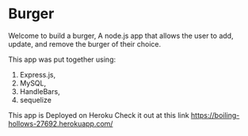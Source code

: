 # Burger

Welcome to build a burger, A node.js app that allows the user to add, update, and remove the burger of their choice. 

This app was put together using: 
<ol>
<li>Express.js,
<li>MySQL,
<li>HandleBars,
<li>sequelize
</ol>


This app is Deployed on Heroku Check it out at this link https://boiling-hollows-27692.herokuapp.com/

